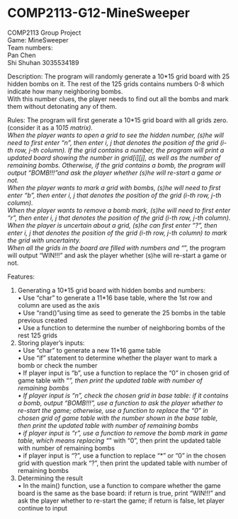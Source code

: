 # COMP2113-G12-MineSweeper

COMP2113 Group Project  
Game: MineSweeper  
Team numbers:  
Pan Chen  
Shi Shuhan 3035534189  

Description: The program will randomly generate a 10\*15 grid board with 25 hidden bombs on it. The rest of the 125 grids contains numbers 0-8 which indicate how many neighboring bombs.  
With this number clues, the player needs to find out all the bombs and mark them without detonating any of them.  

Rules: 
The program will first generate a 10\*15 grid board with all grids zero. (consider it as a 10*15 matrix).  
When the player wants to open a grid to see the hidden number, (s)he will need to first enter “n”, then enter i, j that denotes the position of the grid (i-th row, j-th column). If the grid contains a number, the program will print a updated board showing the number in grid[i][j], as well as the number of remaining bombs. Otherwise, if the grid contains a bomb, the program will output “BOMB!!!”and ask the player whether (s)he will re-start a game or not.  
When the player wants to mark a grid with bombs, (s)he will need to first enter “b”, then enter i, j that denotes the position of the grid (i-th row, j-th column).  
When the player wants to remove a bomb mark, (s)he will need to first enter “r”, then enter i, j that denotes the position of the grid (i-th row, j-th column).  
When the player is uncertain about a grid, (s)he can first enter “?”, then enter i, j that denotes the position of the grid (i-th row, j-th column) to mark the grid with uncertainty.  
When all the grids in the board are filled with numbers and “*”, the program will output “WIN!!!” and ask the player whether (s)he will re-start a game or not.  

Features:  
1. Generating a 10\*15 grid board with hidden bombs and numbers:  
•	Use “char” to generate a 11\*16 base table, where the 1st row and column are used as the axis  
•	Use “rand()”using time as seed to generate the 25 bombs in the table previous created  
•	Use a function to determine the number of neighboring bombs of the rest 125 grids  
2. Storing player’s inputs:  
•	Use “char” to generate a new 11\*16 game table    
•	Use “if” statement to determine whether the player want to mark a bomb or check the number  
•	If player input is “b”, use a function to replace the “0” in chosen grid of game table with “*”, then print the updated table with number of remaining bombs  
•	If player input is “n”, check the chosen grid in base table: if it contains a bomb, output “BOMB!!!”, use a function to ask the player whether to re-start the game; otherwise, use a function to replace the “0” in chosen grid of game table with the number shown in the base table, then print the updated table with number of remaining bombs  
•	if player input is “r”, use a function to remove the bomb mark in game table, which means replacing “*” with “0”, then print the updated table with number of remaining bombs  
•	if player input is “?”, use a function to replace “*” or “0” in the chosen grid with question mark “?”, then print the updated table with number of remaining bombs  
3. Determining the result  
•	In the main() function, use a function to compare whether the game board is the same as the base board: if return is true, print “WIN!!!” and ask the player whether to re-start the game; if return is false, let player continue to input  
